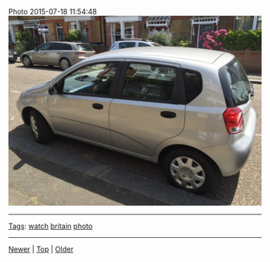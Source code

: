 <!--
title: Photo 2015-07-18 11
date: 2020-06-28T14:57:48.968Z
tags: watch, britain, photo
-->










Photo 2015-07-18 11:54:48
![](124401448922-0.jpg)

<!--BOTTOM-POST-NAVIGATION-->
---

[Tags](tags.md): [watch](tag-watch.md) [britain](tag-britain.md) [photo](tag-photo.md)

---

[Newer](123884671937.md) | [Top](index.md) | [Older](124405874737.md)